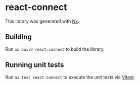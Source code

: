 # react-connect

This library was generated with [Nx](https://nx.dev).

## Building

Run `nx build react-connect` to build the library.

## Running unit tests

Run `nx test react-connect` to execute the unit tests via [Vitest](https://vitest.dev/).
